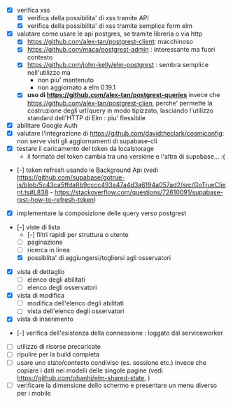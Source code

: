 - [x] verifica xss
  - [x] verifica della possibilita' di xss tramite API
  - [x] verifica della possibilita' di xss tramite semplice form elm
- [x] valutare come usare le api postgres, se tramite libreria o via http
  - [x] https://github.com/alex-tan/postgrest-client: macchinoso
  - [x] https://github.com/maca/postgrest-admin     : interessante ma fuori contesto
  - [x] https://github.com/john-kelly/elm-postgrest : sembra semplice nell'utilizzo ma
    - non piu' mantenuto
    - non aggiornato a elm 0.19.1
  - [x] **uso di https://github.com/alex-tan/postgrest-queries** invece che https://github.com/alex-tan/postgrest-clien, perche' permette la costruzione degli url/query in modo tipizzato, lasciando l'utilizzo standard dell'HTTP di Elm : piu' flessibile
- [x] abilitare Google Auth
- [x] valutare l'integrazione di https://github.com/davidtheclark/cosmiconfig: non serve visti gli aggiornamenti di supabase-cli
- [x] testare il caricamento del token da localstorage
  - il formato del token cambia tra una versione e l'altra di supabase... :(
- [-] token refresh usando le Background Api (vedi https://github.com/supabase/gotrue-js/blob/5c43ca5ffda8b9cccc493a47a4d3a6194a057ad2/src/GoTrueClient.ts#L838 - https://stackoverflow.com/questions/72610091/supabase-rest-how-to-refresh-token)
- [x] implementare la composizione delle query verso postgrest
- [-] viste di lista
  - [-] filtri rapidi per struttura o utente
  - [ ] paginazione
  - [ ] ricerca in linea
  - [x] possiblita' di aggiungersi/togliersi agli osservatori
- [x] vista di dettaglio
  - [ ] elenco degli abilitati
  - [ ] elenco degli osservatori
- [x] vista di modifica
  - [ ] modifica dell'elenco degli abilitati
  - [ ] vista dell'elenco degli osservatori
- [x] vista di inserimento
- [-] verifica dell'esistenza della connessione : loggato dal serviceworker
- [ ] utilizzo di risorse precaricate
- [ ] ripulire per la build completa
- [ ] usare uno stato/contesto condiviso (es. sessione etc.) invece che copiare i dati nei modelli delle singole pagine (vedi https://github.com/ohanhi/elm-shared-state, )
- [ ] verificare la dimensione dello schermo e presentare un menu diverso per i mobile